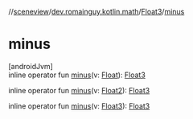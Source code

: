 //[sceneview](../../../index.md)/[dev.romainguy.kotlin.math](../index.md)/[Float3](index.md)/[minus](minus.md)

# minus

[androidJvm]\
inline operator fun [minus](minus.md)(v: [Float](https://kotlinlang.org/api/latest/jvm/stdlib/kotlin/-float/index.html)): [Float3](index.md)

inline operator fun [minus](minus.md)(v: [Float2](../-float2/index.md)): [Float3](index.md)

inline operator fun [minus](minus.md)(v: [Float3](index.md)): [Float3](index.md)
